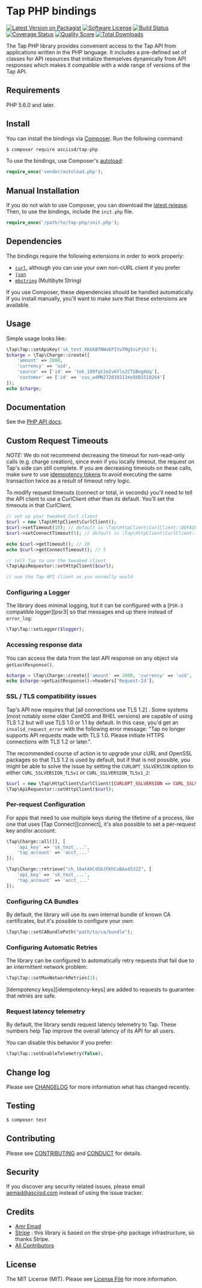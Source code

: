 # Tap PHP bindings

[![Latest Version on Packagist][ico-version]][link-packagist]
[![Software License][ico-license]](LICENSE.md)
[![Build Status][ico-travis]][link-travis]
[![Coverage Status][ico-scrutinizer]][link-scrutinizer]
[![Quality Score][ico-code-quality]][link-code-quality]
[![Total Downloads][ico-downloads]][link-downloads]

The Tap PHP library provides convenient access to the Tap API from applications written in the PHP language. It includes a pre-defined set of classes for API resources that initialize themselves dynamically from API responses which makes it compatible with a wide range of versions of the Tap API.

## Requirements

PHP 5.6.0 and later.

## Install

You can install the bindings via [Composer](http://getcomposer.org/). Run the following command:

``` bash
$ composer require asciisd/tap-php
```

To use the bindings, use Composer's [autoload](https://getcomposer.org/doc/01-basic-usage.md#autoloading):

```php
require_once('vendor/autoload.php');
```

## Manual Installation

If you do not wish to use Composer, you can download the [latest release](https://github.com/asciisd/tap-php/releases). Then, to use the bindings, include the `init.php` file.

```php
require_once('/path/to/tap-php/init.php');
```

## Dependencies

The bindings require the following extensions in order to work properly:

- [`curl`](https://secure.php.net/manual/en/book.curl.php), although you can use your own non-cURL client if you prefer
- [`json`](https://secure.php.net/manual/en/book.json.php)
- [`mbstring`](https://secure.php.net/manual/en/book.mbstring.php) (Multibyte String)

If you use Composer, these dependencies should be handled automatically. If you install manually, you'll want to make sure that these extensions are available.


## Usage

Simple usage looks like:

```php
\Tap\Tap::setApiKey('sk_test_XKokBfNWv6FIYuTMg5sLPjhJ');
$charge = \Tap\Charge::create([
    'amount' => 2000, 
    'currency' => 'usd', 
    'source' => ['id' => 'tok_189fqt2eZvKYlo2CTGBeg6Uq'], 
    'customer' => ['id' => 'cus_w4MN2720192134x9XB1510264']
]);
echo $charge;
```

## Documentation

See the [PHP API docs](https://asciisd.com/tap/docs/api/php#intro).

## Custom Request Timeouts

*NOTE:* We do not recommend decreasing the timeout for non-read-only calls (e.g. charge creation), since even if you locally timeout, the request on Tap's side can still complete. If you are decreasing timeouts on these calls, make sure to use [idempotency tokens](https://tap.com/docs/api/php#idempotent_requests) to avoid executing the same transaction twice as a result of timeout retry logic.

To modify request timeouts (connect or total, in seconds) you'll need to tell the API client to use a CurlClient other than its default. You'll set the timeouts in that CurlClient.

```php
// set up your tweaked Curl client
$curl = new \Tap\HttpClient\CurlClient();
$curl->setTimeout(10); // default is \Tap\HttpClient\CurlClient::DEFAULT_TIMEOUT
$curl->setConnectTimeout(5); // default is \Tap\HttpClient\CurlClient::DEFAULT_CONNECT_TIMEOUT

echo $curl->getTimeout(); // 10
echo $curl->getConnectTimeout(); // 5

// tell Tap to use the tweaked client
\Tap\ApiRequestor::setHttpClient($curl);

// use the Tap API client as you normally would
```

### Configuring a Logger

The library does minimal logging, but it can be configured
with a [`PSR-3` compatible logger][psr3] so that messages
end up there instead of `error_log`:

```php
\Tap\Tap::setLogger($logger);
```

### Accessing response data

You can access the data from the last API response on any object via `getLastResponse()`.

```php
$charge = \Tap\Charge::create(['amount' => 2000, 'currency' => 'usd', 'source' => 'tok_visa']);
echo $charge->getLastResponse()->headers['Request-Id'];
```

### SSL / TLS compatibility issues

Tap's API now requires that [all connections use TLS 1.2] . Some systems (most notably some older CentOS and RHEL versions) are capable of using TLS 1.2 but will use TLS 1.0 or 1.1 by default. In this case, you'd get an `invalid_request_error` with the following error message: "Tap no longer supports API requests made with TLS 1.0. Please initiate HTTPS connections with TLS 1.2 or later.".

The recommended course of action is to upgrade your cURL and OpenSSL packages so that TLS 1.2 is used by default, but if that is not possible, you might be able to solve the issue by setting the `CURLOPT_SSLVERSION` option to either `CURL_SSLVERSION_TLSv1` or `CURL_SSLVERSION_TLSv1_2`:

```php
$curl = new \Tap\HttpClient\CurlClient([CURLOPT_SSLVERSION => CURL_SSLVERSION_TLSv1]);
\Tap\ApiRequestor::setHttpClient($curl);
```

### Per-request Configuration

For apps that need to use multiple keys during the lifetime of a process, like
one that uses [Tap Connect][connect], it's also possible to set a
per-request key and/or account:

```php
\Tap\Charge::all([], [
    'api_key' => 'sk_test_...',
    'tap_account' => 'acct_...'
]);

\Tap\Charge::retrieve("ch_18atAXCdGbJFKhCuBAa4532Z", [
    'api_key' => 'sk_test_...',
    'tap_account' => 'acct_...'
]);
```

### Configuring CA Bundles

By default, the library will use its own internal bundle of known CA
certificates, but it's possible to configure your own:

```php
\Tap\Tap::setCABundlePath("path/to/ca/bundle");
```

### Configuring Automatic Retries

The library can be configured to automatically retry requests that fail due to
an intermittent network problem:

```php
\Tap\Tap::setMaxNetworkRetries(2);
```

[Idempotency keys][idempotency-keys] are added to requests to guarantee that
retries are safe.

### Request latency telemetry

By default, the library sends request latency telemetry to Tap. These
numbers help Tap improve the overall latency of its API for all users.

You can disable this behavior if you prefer:

```php
\Tap\Tap::setEnableTelemetry(false);
```

## Change log

Please see [CHANGELOG](CHANGELOG.md) for more information what has changed recently.

## Testing

``` bash
$ composer test
```

## Contributing

Please see [CONTRIBUTING](CONTRIBUTING.md) and [CONDUCT](CONDUCT.md) for details.

## Security

If you discover any security related issues, please email aemad@asciisd.com instead of using the issue tracker.

## Credits

- [Amr Emad][link-author]
- [Stripe][link-stripe] : this library is based on the stripe-php package infrastructure, so thanks Stripe.
- [All Contributors][link-contributors]

## License

The MIT License (MIT). Please see [License File](LICENSE.md) for more information.

[ico-version]: https://img.shields.io/packagist/v/asciisd/tap-php.svg?style=flat-square
[ico-license]: https://img.shields.io/badge/license-MIT-brightgreen.svg?style=flat-square
[ico-travis]: https://img.shields.io/travis/asciisd/tap-php/master.svg?style=flat-square
[ico-scrutinizer]: https://img.shields.io/scrutinizer/coverage/g/asciisd/tap-php.svg?style=flat-square
[ico-code-quality]: https://img.shields.io/scrutinizer/g/asciisd/tap-php.svg?style=flat-square
[ico-downloads]: https://img.shields.io/packagist/dt/asciisd/tap-php.svg?style=flat-square

[link-packagist]: https://packagist.org/packages/asciisd/tap-php
[link-travis]: https://travis-ci.org/asciisd/tap-php
[link-scrutinizer]: https://scrutinizer-ci.com/g/asciisd/tap-php/code-structure
[link-code-quality]: https://scrutinizer-ci.com/g/asciisd/tap-php
[link-downloads]: https://packagist.org/packages/asciisd/tap-php
[link-author]: https://github.com/aemaddin
[link-contributors]: ../../contributors
[link-stripe]: https://stripe.com
